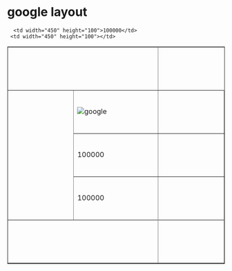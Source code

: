<html> 
 <head> 
  <h1>google layout</h1> 
</head> 
 <body> 
   <table border="1"> 
   <tr>
      <th colspan="2"width="450" height="100"></th>
   </tr>
    <tr>
      <td rowspan="4"width="450" height="100"></td>
      <td width="450" height="100"><img scr="https://www.moralstories.org/wp-content/uploads/2017/11/blind-man-moral-story.jpg" alt="google">
     <td width="450" height="100"></td>
   </tr>
   <tr>
      <td width="450" height="100">100000</td>
     <td width="450" height="100"></td>
   </tr>
   <tr>
      <td>100000</td>
     <td width="450" height="100"></td>
   </tr>
   <tr>
      
      <td width="450" height="100">100000</td>
     <td width="450" height="100"></td>
   </tr>
   <tr>
      <td colspan="2"></td>
    <td width="450" height="100"></td>
    
   </tr>
</table>
</body>
</html>
